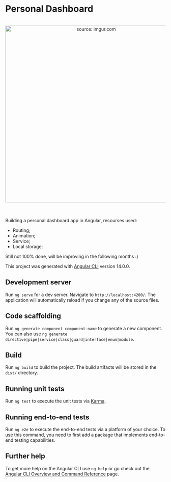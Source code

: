 # Personal Dashboard
  <br>

<div align="center">
<a href="https://imgur.com/dS5e6uA"><img src="https://i.imgur.com/dS5e6uA.png" title="source: imgur.com" width="555px"/></a>
</div>
  <br>
  <br>

Building a personal dashboard app in Angular, recourses used:
- Routing;
- Animation;
- Service;
- Local storage;

Still not 100% done, will be improving in the following months :)

This project was generated with [Angular CLI](https://github.com/angular/angular-cli) version 14.0.0.

## Development server

Run `ng serve` for a dev server. Navigate to `http://localhost:4200/`. The application will automatically reload if you change any of the source files.

## Code scaffolding

Run `ng generate component component-name` to generate a new component. You can also use `ng generate directive|pipe|service|class|guard|interface|enum|module`.

## Build

Run `ng build` to build the project. The build artifacts will be stored in the `dist/` directory.

## Running unit tests

Run `ng test` to execute the unit tests via [Karma](https://karma-runner.github.io).

## Running end-to-end tests

Run `ng e2e` to execute the end-to-end tests via a platform of your choice. To use this command, you need to first add a package that implements end-to-end testing capabilities.

## Further help

To get more help on the Angular CLI use `ng help` or go check out the [Angular CLI Overview and Command Reference](https://angular.io/cli) page.
